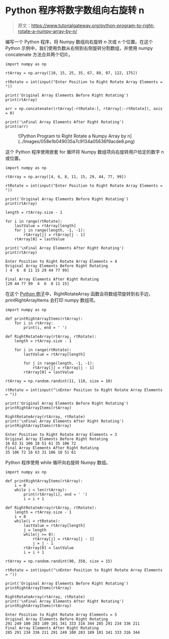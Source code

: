 # Python 程序将数字数组向右旋转 n

> 原文：<https://www.tutorialgateway.org/python-program-to-right-rotate-a-numpy-array-by-n/>

编写一个 Python 程序，将 Numpy 数组向右旋转 n 次或 n 个位置。在这个 Python 示例中，我们使用负数从右侧到右侧旋转分割数组，并使用 numpy concatenate 方法合并两个切片。

```
import numpy as np

rtArray = np.array([10, 15, 25, 35, 67, 89, 97, 122, 175])

rtRotate = int(input("Enter Position to Right Rotate Array Elements = "))

print('Original Array Elements Before Right Rotating')
print(rtArray)

arr = np.concatenate((rtArray[-rtRotate:], rtArray[:-rtRotate]), axis = 0)

print('\nFinal Array Elements After Right Rotating')
print(arr)
```

<figure class="wp-block-image size-large">![Python Program to Right Rotate a Numpy Array by n](../Images/058e1b049035a7c9134a05636f9acde8.png)</figure>

这个 Python 程序使用嵌套 for 循环将 Numpy 数组项向右旋转用户给定的数字 n 或位置。

```
import numpy as np

rtArray = np.array([4, 6, 8, 11, 15, 29, 44, 77, 99])

rtRotate = int(input("Enter Position to Right Rotate Array Elements = "))

print('Original Array Elements Before Right Rotating')
print(rtArray)

length = rtArray.size - 1

for i in range(rtRotate):
    lastValue = rtArray[length]
    for j in range(length, -1, -1):
        rtArray[j] = rtArray[j - 1]
    rtArray[0] = lastValue

print('\nFinal Array Elements After Right Rotating')
print(rtArray)
```

```
Enter Position to Right Rotate Array Elements = 4
Original Array Elements Before Right Rotating
[ 4  6  8 11 15 29 44 77 99]

Final Array Elements After Right Rotating
[29 44 77 99  4  6  8 11 15]
```

在这个 [Python 例子](https://www.tutorialgateway.org/python-programming-examples/)中，RightRotateArray 函数会将数组项旋转到右手边，printRightArrayItems 会打印 numpy 数组项。

```
import numpy as np

def printRightArrayItems(rtArray):
    for i in rtArray:
        print(i, end = ' ')

def RightRotateArray(rtArray, rtRotate):
    length = rtArray.size - 1

    for i in range(rtRotate):
        lastValue = rtArray[length]

        for j in range(length, -1, -1):
            rtArray[j] = rtArray[j - 1]
        rtArray[0] = lastValue

rtArray = np.random.randint(11, 110, size = 10)

rtRotate = int(input("\nEnter Position to Right Rotate Array Elements = "))

print('Original Array Elements Before Right Rotating')
printRightArrayItems(rtArray)

RightRotateArray(rtArray, rtRotate)
print('\nFinal Array Elements After Right Rotating')
printRightArrayItems(rtArray)
```

```
Enter Position to Right Rotate Array Elements = 3
Original Array Elements Before Right Rotating
16 63 31 106 18 51 61 35 106 72 
Final Array Elements After Right Rotating
35 106 72 16 63 31 106 18 51 61 
```

Python 程序使用 while 循环向右旋转 Numpy 数组。

```
import numpy as np

def printRightArrayItems(rtArray):
    i = 0
    while i < len(rtArray):
        print(rtArray[i], end = ' ')
        i = i + 1

def RightRotateArray(rtArray, rtRotate):
    length = rtArray.size - 1
    i = 0
    while(i < rtRotate):
        lastValue = rtArray[length]
        j = length
        while(j >= 0):
            rtArray[j] = rtArray[j - 1]
            j = j - 1
        rtArray[0] = lastValue
        i = i + 1

rtArray = np.random.randint(90, 350, size = 15)

rtRotate = int(input("\nEnter Position to Right Rotate Array Elements = "))

print('Original Array Elements Before Right Rotating')
printRightArrayItems(rtArray)

RightRotateArray(rtArray, rtRotate)
print('\nFinal Array Elements After Right Rotating')
printRightArrayItems(rtArray)
```

```
Enter Position to Right Rotate Array Elements = 5
Original Array Elements Before Right Rotating
291 249 100 283 189 101 341 333 316 344 285 291 234 336 211 
Final Array Elements After Right Rotating
285 291 234 336 211 291 249 100 283 189 101 341 333 316 344 
```